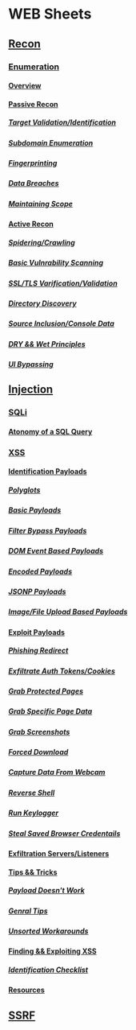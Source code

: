 # WEB Sheets

## [Recon](./Recon)

### [Enumeration](./Recon/Enumeration.md)

#### [Overview](https://github.com/Angus-C-git/SecSheets/blob/master/Web/Recon/Enumeration.md#overview)

#### [Passive Recon](https://github.com/Angus-C-git/SecSheets/blob/master/Web/Recon/Enumeration.md#passive-recon)

##### [Target Validation/Identification](https://github.com/Angus-C-git/SecSheets/blob/master/Web/Recon/Enumeration.md#target-validationidentification)

##### [Subdomain Enumeration](https://github.com/Angus-C-git/SecSheets/blob/master/Web/Recon/Enumeration.md#subdomain-enumeration)

##### [Fingerprinting](https://github.com/Angus-C-git/SecSheets/blob/master/Web/Recon/Enumeration.md#fingerprinting)

##### [Data Breaches](https://github.com/Angus-C-git/SecSheets/blob/master/Web/Recon/Enumeration.md#data-breaches)

##### [Maintaining Scope](https://github.com/Angus-C-git/SecSheets/blob/master/Web/Recon/Enumeration.md#maintaing-scope)

#### [Active Recon](https://github.com/Angus-C-git/SecSheets/blob/master/Web/Recon/Enumeration.md#active-recon)

##### [Spidering/Crawling](https://github.com/Angus-C-git/SecSheets/blob/master/Web/Recon/Enumeration.md#spideringcrawling)

##### [Basic Vulnrability Scanning](https://github.com/Angus-C-git/SecSheets/blob/master/Web/Recon/Enumeration.md#basic-vulnrability-scanning)

##### [SSL/TLS Varification/Validation](https://github.com/Angus-C-git/SecSheets/blob/master/Web/Recon/Enumeration.md#ssltls-varificationvalidation)

##### [Directory Discovery](https://github.com/Angus-C-git/SecSheets/blob/master/Web/Recon/Enumeration.md#directory-discovery)

##### [Source Inclusion/Console Data](https://github.com/Angus-C-git/SecSheets/blob/master/Web/Recon/Enumeration.md#source-inclusionconsole-data)

##### [DRY && Wet Principles](https://github.com/Angus-C-git/SecSheets/blob/master/Web/Recon/Enumeration.md#dry--wet-principles)

##### [UI Bypassing](https://github.com/Angus-C-git/SecSheets/blob/master/Web/Recon/Enumeration.md#ui-bypassing)

## [Injection](./Injection)

### [SQLi](./Injection/SQLI/SQLI.md)

#### [Atonomy of a SQL Query](https://github.com/Angus-C-git/SecSheets/blob/master/Web/Injection/SQLI/SQLI.md#atonomy-of-a-sql-query)

### [XSS](./Injection/XSS/XSS.md)

#### [Identification Payloads](https://github.com/Angus-C-git/SecSheets/blob/master/Web/Injection/XSS/XSS.md#identification-payloads)

##### [Polyglots](https://github.com/Angus-C-git/SecSheets/blob/master/Web/Injection/XSS/XSS.md#polyglots)

##### [Basic Payloads](https://github.com/Angus-C-git/SecSheets/blob/master/Web/Injection/XSS/XSS.md#basic-payloads)

##### [Filter Bypass Payloads](https://github.com/Angus-C-git/SecSheets/blob/master/Web/Injection/XSS/XSS.md#filter-bypass-payloads)

##### [DOM Event Based Payloads](https://github.com/Angus-C-git/SecSheets/blob/master/Web/Injection/XSS/XSS.md#dom-event-based-payloads)

##### [Encoded Payloads](https://github.com/Angus-C-git/SecSheets/blob/master/Web/Injection/XSS/XSS.md#encoded-payloads)

##### [JSONP Payloads](https://github.com/Angus-C-git/SecSheets/blob/master/Web/Injection/XSS/XSS.md#jsonp-payloads)

##### [Image/File Upload Based Payloads](https://github.com/Angus-C-git/SecSheets/blob/master/Web/Injection/XSS/XSS.md#imagefile-upload-based-payloads)

#### [Exploit Payloads](https://github.com/Angus-C-git/SecSheets/blob/master/Web/Injection/XSS/XSS.md#exploit-payloads)

##### [Phishing Redirect](https://github.com/Angus-C-git/SecSheets/blob/master/Web/Injection/XSS/XSS.md#phishing-redirect)

##### [Exfiltrate Auth Tokens/Cookies](https://github.com/Angus-C-git/SecSheets/blob/master/Web/Injection/XSS/XSS.md#exfiltrate-auth-tokenscookies)

##### [Grab Protected Pages](https://github.com/Angus-C-git/SecSheets/blob/master/Web/Injection/XSS/XSS.md#grab-protected-pages)

##### [Grab Specific Page Data](https://github.com/Angus-C-git/SecSheets/blob/master/Web/Injection/XSS/XSS.md#grab-specific-page-data)

##### [Grab Screenshots](https://github.com/Angus-C-git/SecSheets/blob/master/Web/Injection/XSS/XSS.md#grab-screenshots)

##### [Forced Download](https://github.com/Angus-C-git/SecSheets/blob/master/Web/Injection/XSS/XSS.md#forced-download)

##### [Capture Data From Webcam](https://github.com/Angus-C-git/SecSheets/blob/master/Web/Injection/XSS/XSS.md#capture-data-from-webcam)

##### [Reverse Shell](https://github.com/Angus-C-git/SecSheets/blob/master/Web/Injection/XSS/XSS.md#reverse-shell)

##### [Run Keylogger](https://github.com/Angus-C-git/SecSheets/blob/master/Web/Injection/XSS/XSS.md#run-keylogger)

##### [Steal Saved Browser Credentails](https://github.com/Angus-C-git/SecSheets/blob/master/Web/Injection/XSS/XSS.md#steal-saved-browser-credentails)

#### [Exfiltration Servers/Listeners](https://github.com/Angus-C-git/SecSheets/blob/master/Web/Injection/XSS/XSS.md#exfiltration-serverslisteners)

#### [Tips && Tricks](https://github.com/Angus-C-git/SecSheets/blob/master/Web/Injection/XSS/XSS.md#tips--tricks)

##### [Payload Doesn't Work](https://github.com/Angus-C-git/SecSheets/blob/master/Web/Injection/XSS/XSS.md#payload-doesnt-work) 

##### [Genral Tips](https://github.com/Angus-C-git/SecSheets/blob/master/Web/Injection/XSS/XSS.md#genral-tips)

##### [Unsorted Workarounds](https://github.com/Angus-C-git/SecSheets/blob/master/Web/Injection/XSS/XSS.md#unsorted-workarounds)

#### [Finding && Exploiting XSS](https://github.com/Angus-C-git/SecSheets/blob/master/Web/Injection/XSS/XSS.md#finding--exploiting-xss)

##### [Identification Checklist](https://github.com/Angus-C-git/SecSheets/blob/master/Web/Injection/XSS/XSS.md#identification-checklist)

#### [Resources](https://github.com/Angus-C-git/SecSheets/blob/master/Web/Injection/XSS/XSS.md#resources)

## [SSRF](./SSRF/SSRF.md)
